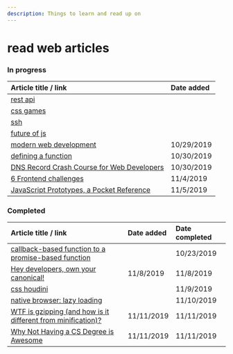 ```yaml
---
description: Things to learn and read up on
---
```


# read web articles

### In progress

| Article title / link | Date added |
| :--- | :--- |
| [rest api](https://www.youtube.com/watch?v=rGObWtjxGBc) |  |
| [css games](%20https://dev.to/devmount/8-games-to-learn-css-the-fun-way-4e0f?utm_source=digest_mailer&utm_medium=email&utm_campaign=digest_email) |  |
| [ssh](%20https://dev.to/djangotricks/things-i-want-to-remember-about-ssh-21el?utm_source=digest_mailer&utm_medium=email&utm_campaign=digest_email) |  |
| [future of js](%20https://dev.to/christopherkade/the-future-of-javascript-features-to-keep-an-eye-on-3d0h?utm_source=digest_mailer&utm_medium=email&utm_campaign=digest_email) |  |
| [modern web development](%20https://dev.to/decipherzonesoft/modern-web-development-2019-5g51) | 10/29/2019 |
| [defining a function](%20https://areknawo.com/different-ways-of-defining-a-function-in-javascript/) | 10/30/2019 |
| [DNS Record Crash Course for Web Developers](https://dev.to/chrisachard/dns-record-crash-course-for-web-developers-35hn) | 10/30/2019 |
| [6 Frontend challenges](https://medium.com/better-programming/here-are-6-frontend-challenges-to-code-9952190c97cc) | 11/4/2019 |
| [JavaScript Prototypes, a Pocket Reference](https://medium.com/@ajmeyghani/javascript-prototypes-a-pocket-reference-d88f550ffce3) | 11/5/2019 |

### Completed

| Article title / link | Date added | Date completed |
| :--- | :--- | :--- |
| [callback-based function to a promise-based function](https://www.geeksforgeeks.org/javascript-promises/) |  | 10/23/2019 |
| [Hey developers, own your canonical!](https://hashnode.com/post/hey-developers-own-your-canonical-ck1ggpmgs000cd9s1323ltbo7) | 11/8/2019 | 11/8/2019 |
| [css houdini](https://developer.mozilla.org/en-US/docs/Web/Houdini) |  | 11/9/2019 |
| [native browser: lazy loading](https://web.dev/native-lazy-loading) |  | 11/10/2019 |
| [WTF is gzipping \(and how is it different from minification\)?](https://gomakethings.com/wtf-is-gzipping-and-how-is-it-different-from-minification/) | 11/11/2019 | 11/11/2019 |
| [Why Not Having a CS Degree is Awesome](https://dev.to/thecaitcode/why-not-having-a-cs-degree-is-awesome-he6) | 11/11/2019 | 11/11/2019 |



